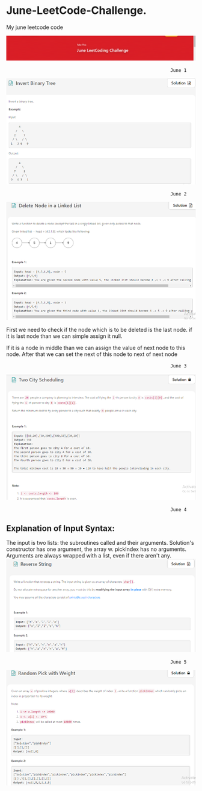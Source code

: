 # June-LeetCode-Challenge.
My june leetcode code

![Screenshot](leetcode_june.png)

                                                                 June 1
                                                                 
                                                                 
![Screenshot](invert_binary_tree.png)

                                                                 June 2
                                                                   
                                                                   
![Screenshot](delete_node_in_singly_linked_List.png)


First we need to check if the node which is to be deleted is the last node. if it is last node than we can simple assign it null.


If it is a node in middle than we can assign the value of next node to this node. After that we can set the next of this node to next of next node

                                                                 June 3
                                                                 
![Screenshot](Two_City_Scheduling.png)

                                                                 June 4
                                                                 
## Explanation of Input Syntax:

The input is two lists: the subroutines called and their arguments. Solution's constructor has one argument, the array w. pickIndex has no arguments. Arguments are always wrapped with a list, even if there aren't any.                                                                 
![Screenshot](reverse_string.png)                                                    
                                                                                       
                                                                 June 5
                                                                                                                            
![Screenshot](random_pick_with_weight.png)                                                                

                                                   
                                                    
